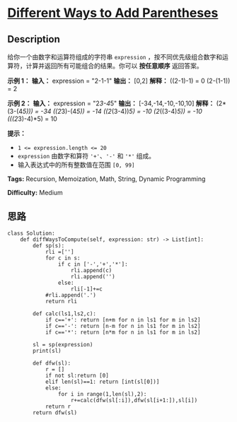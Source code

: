 # [Different Ways to Add Parentheses][title]

## Description

给你一个由数字和运算符组成的字符串 `expression` ，按不同优先级组合数字和运算符，计算并返回所有可能组合的结果。你可以 **按任意顺序**
返回答案。



**示例 1：**
            **输入：** expression = "2-1-1"    **输出：** [0,2]    **解释：**    ((2-1)-1) = 0     (2-(1-1)) = 2    

**示例 2：**
            **输入：** expression = "2*3-4*5"    **输出：** [-34,-14,-10,-10,10]    **解释：**    (2*(3-(4*5))) = -34     ((2*3)-(4*5)) = -14     ((2*(3-4))*5) = -10     (2*((3-4)*5)) = -10     (((2*3)-4)*5) = 10    



**提示：**

  * `1 <= expression.length <= 20`
  * `expression` 由数字和算符 `'+'`、`'-'` 和 `'*'` 组成。
  * 输入表达式中的所有整数值在范围 `[0, 99]` 


**Tags:** Recursion, Memoization, Math, String, Dynamic Programming

**Difficulty:** Medium

## 思路

``` python3
class Solution:
    def diffWaysToCompute(self, expression: str) -> List[int]:
        def sp(s):
            rli =['']
            for c in s:
                if c in ['-','+','*']:
                    rli.append(c)
                    rli.append('')
                else:
                    rli[-1]+=c
            #rli.append('.')
            return rli

        def calc(ls1,ls2,c):
            if c=='+': return [n+m for n in ls1 for m in ls2]
            if c=='-': return [n-m for n in ls1 for m in ls2]
            if c=='*': return [n*m for n in ls1 for m in ls2]

        sl = sp(expression)
        print(sl)

        def dfw(sl):
            r = []
            if not sl:return [0]
            elif len(sl)==1: return [int(sl[0])]
            else:
                for i in range(1,len(sl),2):
                    r+=calc(dfw(sl[:i]),dfw(sl[i+1:]),sl[i])
            return r
        return dfw(sl)

            
```

[title]: https://leetcode-cn.com/problems/different-ways-to-add-parentheses
